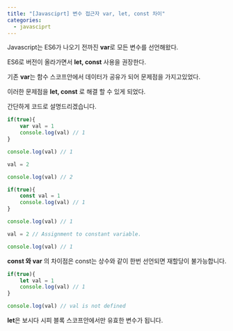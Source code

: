 ```yaml
---
title: "[Javasciprt] 변수 접근자 var, let, const 차이"
categories: 
  - javasciprt
---
```


Javascript는 ES6가 나오기 전까진 **var**로 모든 변수를 선언해왔다.

ES6로 버전이 올라가면서 **let, const** 사용을 권장한다.

기존 **var**는 함수 스코프안에서 데이터가 공유가 되어 문제점을 가지고있었다.

이러한 문제점을 **let, const** 로 해결 할 수 있게 되었다.

간단하게 코드로 설명드리겠습니다.

```javascript
if(true){
    var val = 1
    console.log(val) // 1
}

console.log(val) // 1

val = 2

console.log(val) // 2
```

```javascript
if(true){
    const val = 1
    console.log(val) // 1
}

console.log(val) // 1

val = 2 // Assignment to constant variable.

console.log(val) // 1
```

**const 와 var** 의 차이점은 const는 상수와 같이 한번 선언되면 재할당이 불가능합니다.

```javascript
if(true){
    let val = 1
    console.log(val) // 1
}

console.log(val) // val is not defined
```

**let**은 보시다 시피 블록 스코프안에서만 유효한 변수가 됩니다.
